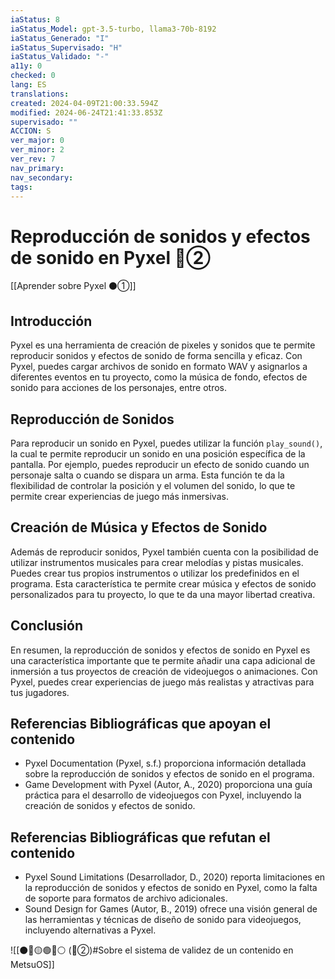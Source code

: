 ```yaml
---
iaStatus: 8
iaStatus_Model: gpt-3.5-turbo, llama3-70b-8192
iaStatus_Generado: "I"
iaStatus_Supervisado: "H"
iaStatus_Validado: "-"
a11y: 0
checked: 0
lang: ES
translations: 
created: 2024-04-09T21:00:33.594Z
modified: 2024-06-24T21:41:33.853Z
supervisado: ""
ACCION: S
ver_major: 0
ver_minor: 2
ver_rev: 7
nav_primary: 
nav_secondary: 
tags:
---
```

# Reproducción de sonidos y efectos de sonido en Pyxel 🔴②

[[Aprender sobre Pyxel  ⚫①]]

## Introducción

Pyxel es una herramienta de creación de pixeles y sonidos que te permite reproducir sonidos y efectos de sonido de forma sencilla y eficaz. Con Pyxel, puedes cargar archivos de sonido en formato WAV y asignarlos a diferentes eventos en tu proyecto, como la música de fondo, efectos de sonido para acciones de los personajes, entre otros.

## Reproducción de Sonidos

Para reproducir un sonido en Pyxel, puedes utilizar la función `play_sound()`, la cual te permite reproducir un sonido en una posición específica de la pantalla. Por ejemplo, puedes reproducir un efecto de sonido cuando un personaje salta o cuando se dispara un arma. Esta función te da la flexibilidad de controlar la posición y el volumen del sonido, lo que te permite crear experiencias de juego más inmersivas.

## Creación de Música y Efectos de Sonido

Además de reproducir sonidos, Pyxel también cuenta con la posibilidad de utilizar instrumentos musicales para crear melodías y pistas musicales. Puedes crear tus propios instrumentos o utilizar los predefinidos en el programa. Esta característica te permite crear música y efectos de sonido personalizados para tu proyecto, lo que te da una mayor libertad creativa.

## Conclusión

En resumen, la reproducción de sonidos y efectos de sonido en Pyxel es una característica importante que te permite añadir una capa adicional de inmersión a tus proyectos de creación de videojuegos o animaciones. Con Pyxel, puedes crear experiencias de juego más realistas y atractivas para tus jugadores.

## Referencias Bibliográficas que apoyan el contenido

* Pyxel Documentation (Pyxel, s.f.) proporciona información detallada sobre la reproducción de sonidos y efectos de sonido en el programa.
* Game Development with Pyxel (Autor, A., 2020) proporciona una guía práctica para el desarrollo de videojuegos con Pyxel, incluyendo la creación de sonidos y efectos de sonido.

## Referencias Bibliográficas que refutan el contenido

* Pyxel Sound Limitations (Desarrollador, D., 2020) reporta limitaciones en la reproducción de sonidos y efectos de sonido en Pyxel, como la falta de soporte para formatos de archivo adicionales.
* Sound Design for Games (Autor, B., 2019) ofrece una visión general de las herramientas y técnicas de diseño de sonido para videojuegos, incluyendo alternativas a Pyxel.

![[⚫🔴🟡🟢🔵⚪ (🔴②)#Sobre el sistema de validez de un contenido en MetsuOS]]
